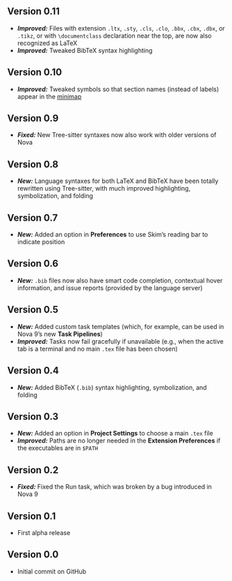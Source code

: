 ## Version 0.11

- ***Improved:*** Files with extension `.ltx`, `.sty`, `.cls`, `.clo`, `.bbx`, `.cbx`, `.dbx`, or `.tikz`, or with `\documentclass` declaration near the top, are now also recognized as LaTeX
- ***Improved:*** Tweaked BibTeX syntax highlighting

## Version 0.10

- ***Improved:*** Tweaked symbols so that section names (instead of labels) appear in the [minimap](https://help.nova.app/editor/overview/#minimap)

## Version 0.9

- ***Fixed:*** New Tree-sitter syntaxes now also work with older versions of Nova

## Version 0.8

- ***New:*** Language syntaxes for both LaTeX and BibTeX have been totally rewritten using Tree-sitter, with much improved highlighting, symbolization, and folding

## Version 0.7

- ***New:*** Added an option in **Preferences** to use Skim’s reading bar to indicate position

## Version 0.6

- ***New:*** `.bib` files now also have smart code completion, contextual hover information, and issue reports (provided by the language server)

## Version 0.5

- ***New:*** Added custom task templates (which, for example, can be used in Nova 9’s new **Task Pipelines**)
- ***Improved:*** Tasks now fail gracefully if unavailable (e.g., when the active tab is a terminal and no main `.tex` file has been chosen)

## Version 0.4

- ***New:*** Added BibTeX (`.bib`) syntax highlighting, symbolization, and folding

## Version 0.3

- ***New:*** Added an option in **Project Settings** to choose a main `.tex` file
- ***Improved:*** Paths are no longer needed in the **Extension Preferences** if the executables are in `$PATH`

## Version 0.2

- ***Fixed:*** Fixed the Run task, which was broken by a bug introduced in Nova 9

## Version 0.1

- First alpha release

## Version 0.0

- Initial commit on GitHub
